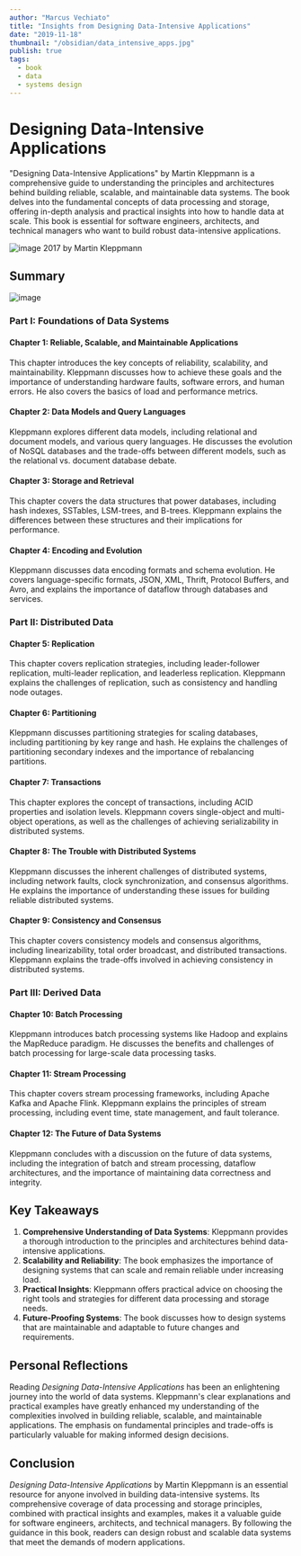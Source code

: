 ```yaml
---
author: "Marcus Vechiato"
title: "Insights from Designing Data-Intensive Applications"
date: "2019-11-18"
thumbnail: "/obsidian/data_intensive_apps.jpg"
publish: true
tags:
  - book
  - data
  - systems design
--- 
```



# **Designing Data-Intensive Applications**

"Designing Data-Intensive Applications" by Martin Kleppmann is a comprehensive guide to understanding the principles and architectures behind building reliable, scalable, and maintainable data systems. The book delves into the fundamental concepts of data processing and storage, offering in-depth analysis and practical insights into how to handle data at scale. This book is essential for software engineers, architects, and technical managers who want to build robust data-intensive applications.

![image](/obsidian/data_intensive_apps.jpg)
2017 by Martin Kleppmann

## **Summary**
![image](/obsidian/mindmap_data_intensive_apps.png)
### **Part I: Foundations of Data Systems**

#### **Chapter 1: Reliable, Scalable, and Maintainable Applications**

This chapter introduces the key concepts of reliability, scalability, and maintainability. Kleppmann discusses how to achieve these goals and the importance of understanding hardware faults, software errors, and human errors. He also covers the basics of load and performance metrics.

#### **Chapter 2: Data Models and Query Languages**

Kleppmann explores different data models, including relational and document models, and various query languages. He discusses the evolution of NoSQL databases and the trade-offs between different models, such as the relational vs. document database debate.

#### **Chapter 3: Storage and Retrieval**

This chapter covers the data structures that power databases, including hash indexes, SSTables, LSM-trees, and B-trees. Kleppmann explains the differences between these structures and their implications for performance.

#### **Chapter 4: Encoding and Evolution**

Kleppmann discusses data encoding formats and schema evolution. He covers language-specific formats, JSON, XML, Thrift, Protocol Buffers, and Avro, and explains the importance of dataflow through databases and services.

### **Part II: Distributed Data**

#### **Chapter 5: Replication**

This chapter covers replication strategies, including leader-follower replication, multi-leader replication, and leaderless replication. Kleppmann explains the challenges of replication, such as consistency and handling node outages.

#### **Chapter 6: Partitioning**

Kleppmann discusses partitioning strategies for scaling databases, including partitioning by key range and hash. He explains the challenges of partitioning secondary indexes and the importance of rebalancing partitions.

#### **Chapter 7: Transactions**

This chapter explores the concept of transactions, including ACID properties and isolation levels. Kleppmann covers single-object and multi-object operations, as well as the challenges of achieving serializability in distributed systems.

#### **Chapter 8: The Trouble with Distributed Systems**

Kleppmann discusses the inherent challenges of distributed systems, including network faults, clock synchronization, and consensus algorithms. He explains the importance of understanding these issues for building reliable distributed systems.

#### **Chapter 9: Consistency and Consensus**

This chapter covers consistency models and consensus algorithms, including linearizability, total order broadcast, and distributed transactions. Kleppmann explains the trade-offs involved in achieving consistency in distributed systems.

### **Part III: Derived Data**

#### **Chapter 10: Batch Processing**

Kleppmann introduces batch processing systems like Hadoop and explains the MapReduce paradigm. He discusses the benefits and challenges of batch processing for large-scale data processing tasks.

#### **Chapter 11: Stream Processing**

This chapter covers stream processing frameworks, including Apache Kafka and Apache Flink. Kleppmann explains the principles of stream processing, including event time, state management, and fault tolerance.

#### **Chapter 12: The Future of Data Systems**

Kleppmann concludes with a discussion on the future of data systems, including the integration of batch and stream processing, dataflow architectures, and the importance of maintaining data correctness and integrity.

## **Key Takeaways**

1. **Comprehensive Understanding of Data Systems**: Kleppmann provides a thorough introduction to the principles and architectures behind data-intensive applications.
2. **Scalability and Reliability**: The book emphasizes the importance of designing systems that can scale and remain reliable under increasing load.
3. **Practical Insights**: Kleppmann offers practical advice on choosing the right tools and strategies for different data processing and storage needs.
4. **Future-Proofing Systems**: The book discusses how to design systems that are maintainable and adaptable to future changes and requirements.

## **Personal Reflections**

Reading *Designing Data-Intensive Applications* has been an enlightening journey into the world of data systems. Kleppmann's clear explanations and practical examples have greatly enhanced my understanding of the complexities involved in building reliable, scalable, and maintainable applications. The emphasis on fundamental principles and trade-offs is particularly valuable for making informed design decisions.

## **Conclusion**

*Designing Data-Intensive Applications* by Martin Kleppmann is an essential resource for anyone involved in building data-intensive systems. Its comprehensive coverage of data processing and storage principles, combined with practical insights and examples, makes it a valuable guide for software engineers, architects, and technical managers. By following the guidance in this book, readers can design robust and scalable data systems that meet the demands of modern applications.




